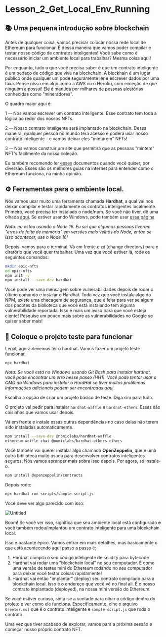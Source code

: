 # Lesson_2_Get_Local_Env_Running

## 📚 Uma pequena introdução sobre blockchain

Antes de qualquer coisa, vamos precisar colocar nossa rede local de Ethereum para funcionar. É dessa maneira que vamos poder compilar e testar nosso código de contratos inteligentes! Você sabe como é necessário iniciar um ambiente local para trabalhar? Mesma coisa aqui!

Por enquanto, tudo o que você precisa saber é que um contrato inteligente é um pedaço de código que vive na blockchain. A blockhain é um lugar público onde qualquer um pode seguramente ler e escrever dados por uma taxa. Pense nisso em algo como a AWS ou o Heroku, com exceção de que ninguém a possui! Ela é mantida por milhares de pessoas aleatórias conhecidas como "mineradores".

O quadro maior aqui é:

1 -- Nós vamos escrever um contrato inteligente. Esse contrato tem toda a lógica ao redor dos nossos NFTs.

2 -- Nosso contrato inteligente será implantado na blockchain. Dessa maneira, qualquer pessoa no mundo terá acesso e poderá usar nosso contrato inteligente - e vamos deixar eles "mintarem" NFTs!

3 -- Nós vamos construir um site que permitirá que as pessoas "mintem" NFT's facilmente da nossa coleção.

Eu também recomendo ler [esses](https://ethereum.org/en/developers/docs/intro-to-ethereum/) documentos quando você quiser, por diversão. Esses são os melhores guias na internet para entender como o Ethereum funciona, na minha opinião.

## ⚙️ Ferramentas para o ambiente local.

Nós vamos usar muito uma ferramenta chamada **Hardhat**, a qual vai nos deixar compilar e testar rapidamente os contratos inteligentes localmente. Primeiro, você precisa ter instalado o node/npm. Se você não tiver, dê uma olhada [aqui](https://hardhat.org/tutorial/setting-up-the-environment.html). Se estiver usando Windows, pode também usar [essa página](https://www.web3dev.com.br/web3melk/como-preparar-o-seu-windows-para-participar-dos-bootcamps-da-web3dev-1dc3)

_Nota: eu estou usando o Node 16. Eu sei que algumas pessoas tiveram "erros de falta de memória" em versões mais velhas do Node, então se isso acontecer, use o Node 16!_

Depois, vamos para o terminal. Vá em frente e `cd` (change directory) para o diretório que você quer trabalhar. Uma vez que você estiver lá, rode os seguintes comandos:

```bash
mkdir epic-nfts
cd epic-nfts
npm init -y
npm install --save-dev hardhat
```

Você pode ver uma mensagem sobre vulnerabilidades depois de rodar o último comando e instalar o Hardhat. Toda vez que você instala algo do NPM, existe uma checagem de segurança, que é feita para ver se algum dos pacotes da biblioteca que você está instalando tem alguma vulnerabilidade reportada. Isso é mais um aviso para que você esteja ciente! Pesquise um pouco mais sobre as vulnerabilidades no Google se quiser saber mais!

## 🔨 Coloque o projeto teste para funcionar

Legal, agora devemos ter o hardhat. Vamos fazer um projeto teste funcionar.

```
npx hardhat
```

_Nota: Se você está no Windows usando Git Bash para instalar hardhat, você pode encontrar um erro nesse passo (HH1). Você pode tentar usar a CMD do Windows para instalar o HardHat se tiver muitos problemas. Informações adicionais podem ser encontradas [aqui](https://github.com/nomiclabs/hardhat/issues/1400#issuecomment-824097242)._

Escolha a opção de criar um projeto básico de teste. Diga sim para tudo.

O projeto vai pedir para instalar `hardhat-waffle` e `hardhat-ethers`. Essas são coisinhas que vamos usar depois.

Vá em frente e instale essas outras dependências no caso delas não terem sido instaladas automaticamente.

```bash
npm install --save-dev @nomiclabs/hardhat-waffle
ethereum-waffle chai @nomiclabs/hardhat-ethers ethers
```

Você também vai querer instalar algo chamado **OpenZeppelin**, que é uma outra biblioteca muito usada para desenvolver contratos inteligentes seguros. Nós vamos aprender mais sobre isso depois. Por agora, só instale-o.

```bash
npm install @openzeppelin/contracts
```

Depois rode:

```bash
npx hardhat run scripts/sample-script.js
```

Você deve ver algo parecido com isso:

![Untitled](https://i.imgur.com/LIYT9tf.png)

Boom! Se você ver isso, significa que seu ambiente local está configurado **e** você também rodou/implantou um contrato inteligente para uma blockchain local.

Isso é bastante épico. Vamos entrar em mais detalhes, mas basicamente o que está acontecendo aqui passo a passo é:

1. Hardhat compila o seu código inteligente de solidity para bytecode.
2. Hardhat vai rodar uma "blockchain local" no seu computador. É como uma versão de testes mini do Ethereum rodando no seu computador para deixar você testar coisas rapidamente!
3. Hardhat vai então "implantar" (deploy) seu contrato compilado para a blockchain local. Isso é o endereço que você vê no final ali. É o nosso contrato implantado (deployed), na nossa mini versão do Ethereum.

Se você estiver curioso, sinta-se a vontade para olhar o código dentro do projeto e ver como ele funciona. Especificamente, olhe o arquivo `Greeter.sol` que é o contrato inteligente e `sample-script.js` que roda o contrato.

Uma vez que tiver acabado de explorar, vamos para a próxima sessão e começar nosso próprio contrato NFT.